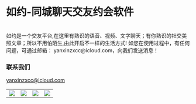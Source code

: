 # 如约-同城聊天交友约会软件

<table align="center" border="0">

<tr>
<td> <img src="https://staymoving.github.io/ryue/1.png"> </td>
<td> <img src="https://staymoving.github.io/ryue/2.png"> </td>
<td> <img src="https://staymoving.github.io/ryue/3.png"> </td>
<td> <img src="https://staymoving.github.io/ryue/4.png"> </td>
</tr>

<tr>

</tr>


<br>
如约是一个交友平台,在这里有熟识的语音、视频、文字聊天；有你熟识的社交美照文章；所以不用怕陌生,由此开启不一样的生活方式!
如您在使用过程中，有任何问题，可通过邮箱： yanxinzxcc@icloud.com，向我们发送消息！
<br>



### 联系我们
yanxinzxcc@icloud.com
